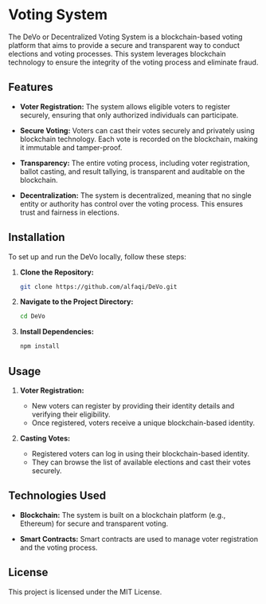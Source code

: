 # Voting System

The DeVo or Decentralized Voting System is a blockchain-based voting platform that aims to provide a secure and transparent way to conduct elections and voting processes. This system leverages blockchain technology to ensure the integrity of the voting process and eliminate fraud.

## Features

- **Voter Registration:** The system allows eligible voters to register securely, ensuring that only authorized individuals can participate.

- **Secure Voting:** Voters can cast their votes securely and privately using blockchain technology. Each vote is recorded on the blockchain, making it immutable and tamper-proof.

- **Transparency:** The entire voting process, including voter registration, ballot casting, and result tallying, is transparent and auditable on the blockchain.

- **Decentralization:** The system is decentralized, meaning that no single entity or authority has control over the voting process. This ensures trust and fairness in elections.

## Installation

To set up and run the DeVo locally, follow these steps:

1. **Clone the Repository:**

   ```bash
   git clone https://github.com/alfaqi/DeVo.git
   ```

2. **Navigate to the Project Directory:**

   ```bash
   cd DeVo
   ```

3. **Install Dependencies:**

   ```bash
   npm install
   ```

## Usage

1. **Voter Registration:**

   - New voters can register by providing their identity details and verifying their eligibility.
   - Once registered, voters receive a unique blockchain-based identity.

2. **Casting Votes:**

   - Registered voters can log in using their blockchain-based identity.
   - They can browse the list of available elections and cast their votes securely.

## Technologies Used

- **Blockchain:** The system is built on a blockchain platform (e.g., Ethereum) for secure and transparent voting.

- **Smart Contracts:** Smart contracts are used to manage voter registration and the voting process.

## License

This project is licensed under the MIT License.
